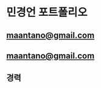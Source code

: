 # 민경언 포트폴리오

## maantano@gmail.com

## [maantano@gmail.com](https://introduce-omega.vercel.app/)

## 경력
